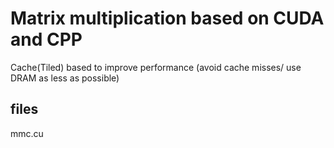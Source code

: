 # Matrix multiplication based on CUDA and CPP
Cache(Tiled) based to improve performance (avoid cache misses/ use DRAM as less as possible)
## files
mmc.cu
